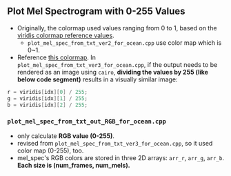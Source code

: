 ## Plot Mel Spectrogram with 0-255 Values
* Originally, the colormap used values ranging from 0 to 1, based on the [viridis colormap reference values](https://github.com/mrirecon/view/blob/master/src/colormaps.inc).
    * `plot_mel_spec_from_txt_ver2_for_ocean.cpp` use color map which is 0~1.
* Reference [this colormap](https://github.com/stolk/allrgb/blob/master/write_pgm.h).
In `plot_mel_spec_from_txt_ver3_for_ocean.cpp`, if the output needs to be rendered as an image using `cairo`, **dividing the values by 255 (like below code segment)** results in a visually similar image:  
```c
r = viridis[idx][0] / 255;
g = viridis[idx][1] / 255;
b = viridis[idx][2] / 255;
```
  
### `plot_mel_spec_from_txt_out_RGB_for_ocean.cpp`
* only calculate **RGB value (0-255)**.
* revised from `plot_mel_spec_from_txt_ver3_for_ocean.cpp`, so it used color map (0-255), too.
* mel_spec's RGB colors are stored in three 2D arrays: `arr_r`, `arr_g`, `arr_b`. **Each size is (num_frames, num_mels).**
